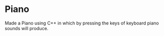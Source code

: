 # Piano
Made a Piano using C++ in which by pressing the keys of keyboard piano  sounds  will produce.
